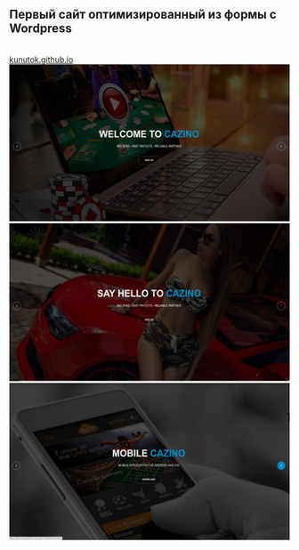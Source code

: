 <h2>Первый сайт оптимизированный из формы с Wordpress</h2><br>
<a href="kunutok.github.io">kunutok.github.io</a>
<img src="https://github.com/KunuTOK/KunuTOK.github.io/blob/master/images/img1.png?raw=true"><br>
<img src="https://github.com/KunuTOK/KunuTOK.github.io/blob/master/images/img2.png?raw=true"><br>
<img src="https://github.com/KunuTOK/KunuTOK.github.io/blob/master/images/img3.png?raw=true">
